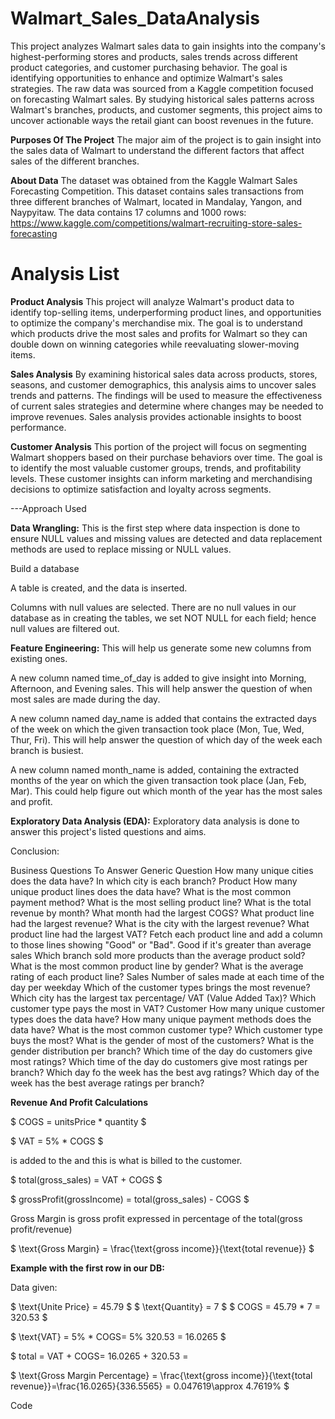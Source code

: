 # Walmart_Sales_DataAnalysis

This project analyzes Walmart sales data to gain insights into the company's highest-performing stores and products, sales trends across different product categories, and customer purchasing behavior. The goal is identifying opportunities to enhance and optimize Walmart's sales strategies. The raw data was sourced from a Kaggle competition focused on forecasting Walmart sales. By studying historical sales patterns across Walmart's branches, products, and customer segments, this project aims to uncover actionable ways the retail giant can boost revenues in the future.


**Purposes Of The Project**
The major aim of the project is to gain insight into the sales data of Walmart to understand the different factors that affect sales of the different branches.

**About Data**
The dataset was obtained from the Kaggle Walmart Sales Forecasting Competition. This dataset contains sales transactions from three different branches of Walmart, located in Mandalay, Yangon, and Naypyitaw. The data contains 17 columns and 1000 rows:
https://www.kaggle.com/competitions/walmart-recruiting-store-sales-forecasting


# Analysis List

**Product Analysis**
This project will analyze Walmart's product data to identify top-selling items, underperforming product lines, and opportunities to optimize the company's merchandise mix. The goal is to understand which products drive the most sales and profits for Walmart so they can double down on winning categories while reevaluating slower-moving items.

**Sales Analysis**
By examining historical sales data across products, stores, seasons, and customer demographics, this analysis aims to uncover sales trends and patterns. The findings will be used to measure the effectiveness of current sales strategies and determine where changes may be needed to improve revenues. Sales analysis provides actionable insights to boost performance.

**Customer Analysis**
This portion of the project will focus on segmenting Walmart shoppers based on their purchase behaviors over time. The goal is to identify the most valuable customer groups, trends, and profitability levels. These customer insights can inform marketing and merchandising decisions to optimize satisfaction and loyalty across segments.

---Approach Used

**Data Wrangling:** This is the first step where data inspection is done to ensure NULL values and missing values are detected and data replacement methods are used to replace missing or NULL values.

Build a database

A table is created, and the data is inserted.

Columns with null values are selected. There are no null values in our database as in creating the tables, we set NOT NULL for each field; hence null values are filtered out.

**Feature Engineering:** This will help us generate some new columns from existing ones.

A new column named time_of_day is added to give insight into Morning, Afternoon, and Evening sales. This will help answer the question of when most sales are made during the day.

A new column named day_name is added that contains the extracted days of the week on which the given transaction took place (Mon, Tue, Wed, Thur, Fri). This will help answer the question of which day of the week each branch is busiest.

A new column named month_name is added, containing the extracted months of the year on which the given transaction took place (Jan, Feb, Mar). This could help figure out which month of the year has the most sales and profit.

**Exploratory Data Analysis (EDA):** Exploratory data analysis is done to answer this project's listed questions and aims.

Conclusion:

Business Questions To Answer
Generic Question
How many unique cities does the data have?
In which city is each branch?
Product
How many unique product lines does the data have?
What is the most common payment method?
What is the most selling product line?
What is the total revenue by month?
What month had the largest COGS?
What product line had the largest revenue?
What is the city with the largest revenue?
What product line had the largest VAT?
Fetch each product line and add a column to those lines showing "Good" or "Bad". Good if it's greater than average sales
Which branch sold more products than the average product sold?
What is the most common product line by gender?
What is the average rating of each product line?
Sales
Number of sales made at each time of the day per weekday
Which of the customer types brings the most revenue?
Which city has the largest tax percentage/ VAT (Value Added Tax)?
Which customer type pays the most in VAT?
Customer
How many unique customer types does the data have?
How many unique payment methods does the data have?
What is the most common customer type?
Which customer type buys the most?
What is the gender of most of the customers?
What is the gender distribution per branch?
Which time of the day do customers give most ratings?
Which time of the day do customers give most ratings per branch?
Which day fo the week has the best avg ratings?
Which day of the week has the best average ratings per branch?


**Revenue And Profit Calculations**

$ COGS = unitsPrice * quantity $

$ VAT = 5% * COGS $

 is added to the 
 and this is what is billed to the customer.

$ total(gross_sales) = VAT + COGS $

$ grossProfit(grossIncome) = total(gross_sales) - COGS $

Gross Margin is gross profit expressed in percentage of the total(gross profit/revenue)

$ \text{Gross Margin} = \frac{\text{gross income}}{\text{total revenue}} $

**Example with the first row in our DB:**

Data given:

$ \text{Unite Price} = 45.79 $
$ \text{Quantity} = 7 $
$ COGS = 45.79 * 7 = 320.53 $

$ \text{VAT} = 5% * COGS\= 5% 320.53 = 16.0265 $

$ total = VAT + COGS\= 16.0265 + 320.53 = 

$ \text{Gross Margin Percentage} = \frac{\text{gross income}}{\text{total revenue}}\=\frac{16.0265}{336.5565} = 0.047619\\approx 4.7619% $

Code
